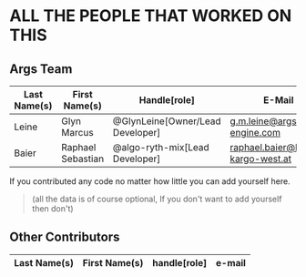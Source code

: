 # ALL THE PEOPLE THAT WORKED ON THIS

## Args Team

| Last Name(s) | First Name(s)     | Handle[role]                     | E-Mail                            |
|--------------|-------------------|----------------------------------|-----------------------------------|
| Leine        | Glyn Marcus       | @GlynLeine[Owner/Lead Developer] | g.m.leine@args-engine.com         |
| Baier        | Raphael Sebastian | @algo-ryth-mix[Lead Developer]   | raphael.baier@kombi-kargo-west.at |



If you contributed any code no matter how little you can add yourself here.

>(all the data is of course optional, If you don't want to add yourself then don't)

## Other Contributors
| Last Name(s) | First Name(s)     | handle[role]                     | e-mail                            |
|--------------|-------------------|----------------------------------|-----------------------------------|

